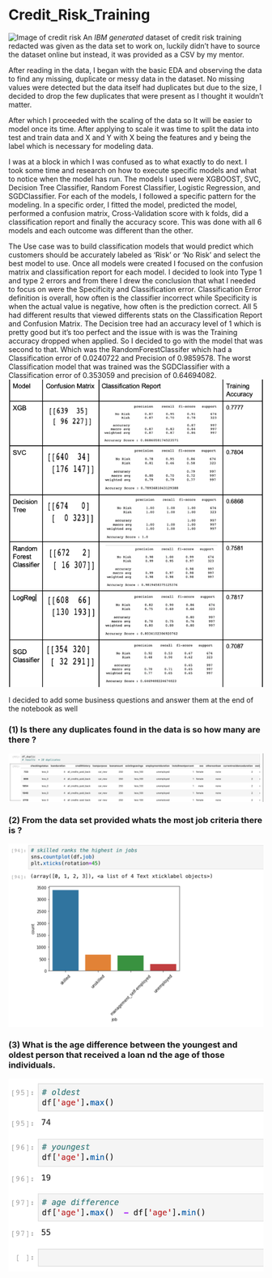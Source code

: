 # Credit_Risk_Training
![Image of credit risk](https://www.smithhanley.com/wp-content/uploads/2018/06/credit-risk.jpg)
 An *IBM generated* dataset of credit risk training redacted was given as the data set to work on, luckily didn’t 
have to source the dataset online but instead, it was provided as a CSV by my mentor.

 

 After reading in the data, I began with the basic EDA and observing the data to find any missing, 
 duplicate or messy data in the dataset. No missing values were detected but the data itself had duplicates but due 
 to the size, I decided to drop the few duplicates that were present as I thought it wouldn’t matter.

 

 After which I proceeded with the scaling of the data so It will be easier to model once its time. 
 After applying to scale it was time to split the data into test and train data and X and Y with X being the 
 features and y being the label which is necessary for modeling data.

 

 I was at a block in which I was confused as to what exactly to do next. I took some time and research on 
 how to execute specific models and what to notice when the model has run. The models I used were XGBOOST, SVC,
 Decision Tree Classifier, Random Forest Classifier, Logistic Regression, and SGDClassifier. For each of the models,
 I followed a specific pattern for the modeling. In a specific order, I fitted the model, predicted the model, 
 performed a confusion matrix, Cross-Validation score with k folds, did a classification report and finally the accuracy score. 
 This was done with all 6 models and each outcome was different than the other.

 

The Use case was to build classification models that would predict which customers should be accurately labeled as 
‘Risk’ or ‘No Risk’ and select the best model to use. Once all models were created I focused on the confusion matrix and 
classification report for each model. I decided to look into Type 1 and type 2 errors and from there I drew the conclusion 
that what I needed to focus on were the Specificity and Classification error. Classification Error definition is overall, 
how often is the classifier incorrect while Specificity is when the actual value is negative, how often is the prediction 
correct. All 5 had different results that viewed differents stats on the Classification Report and Confusion Matrix. 
The Decision tree had an accuracy level of 1 which is pretty good but it’s too perfect and the issue with is was the Training
accuracy dropped when applied. So I decided to go with the model that was second to that. Which was the RandomForestClassifer 
which had a Classification error of 0.0240722 and Precision of 0.9859578. The worst Classification model that was trained was 
the  SGDClassifier with a Classification error of 0.353059 and precision of 0.64694082.
![Image of credit risk](https://github.com/DarrelMoxam/Credit_Risk_Training/blob/master/Image%20Folder/Screen%20Shot%202020-07-21%20at%2010.12.57%20PM.png)


I decided to add some business questions and answer them at the end of the  notebook as well

### (1) Is there any duplicates found in the data is so how many are there ?
![Image of credit risk](https://github.com/DarrelMoxam/Credit_Risk_Training/blob/master/Image%20Folder/Screen%20Shot%202020-07-21%20at%209.38.09%20PM.png)
### (2) From the data set provided whats the most job criteria there is ?
![Image of credit risk](https://github.com/DarrelMoxam/Credit_Risk_Training/blob/master/Image%20Folder/Screen%20Shot%202020-07-21%20at%209.38.21%20PM.png)
### (3) What is the age difference between the youngest and oldest person that received a loan nd the age of those individuals.
![Image of credit risk](https://github.com/DarrelMoxam/Credit_Risk_Training/blob/master/Image%20Folder/Screen%20Shot%202020-07-21%20at%209.38.27%20PM.png)
